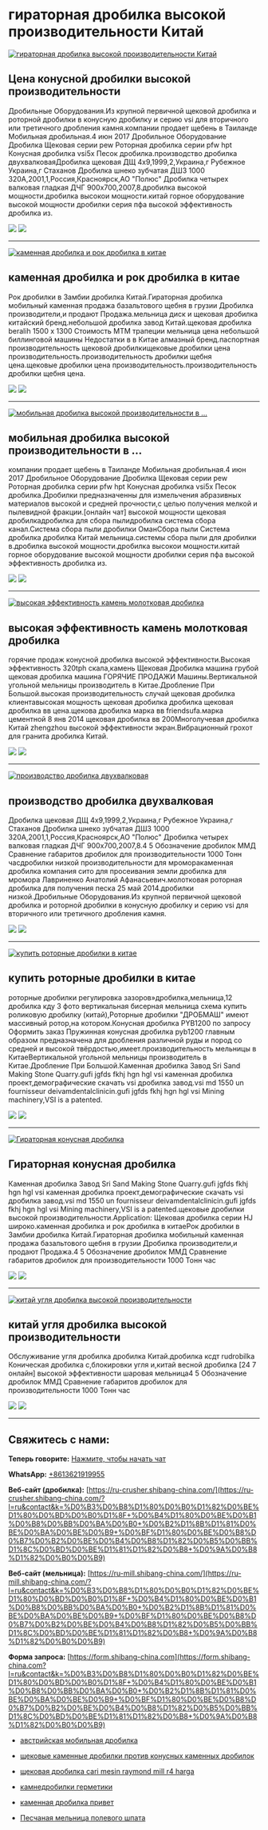 # гираторная дробилка высокой производительности Китай

<a href="https://swt.shibang-china.com/?l=ru&img&k=%D0%B3%D0%B8%D1%80%D0%B0%D1%82%D0%BE%D1%80%D0%BD%D0%B0%D1%8F+%D0%B4%D1%80%D0%BE%D0%B1%D0%B8%D0%BB%D0%BA%D0%B0+%D0%B2%D1%8B%D1%81%D0%BE%D0%BA%D0%BE%D0%B9+%D0%BF%D1%80%D0%BE%D0%B8%D0%B7%D0%B2%D0%BE%D0%B4%D0%B8%D1%82%D0%B5%D0%BB%D1%8C%D0%BD%D0%BE%D1%81%D1%82%D0%B8+%D0%9A%D0%B8%D1%82%D0%B0%D0%B9" target="_blank">![гираторная дробилка высокой производительности Китай](http://static.shibang-china.com/all-800x300/1151.jpg)</a>

## Цена конусной дробилки высокой производительности
Дробильные Оборудования.Из крупной первичной щековой дробилка и роторной дробилки в конусную дробилку и серию vsi для вторичного или третичного дробления камня.компании продает щебень в Таиланде Мобильная дробильная.4 июн 2017 Дробильное Оборудование Дробилка Щековая серии pew Роторная дробилка серии pfw hpt Конусная дробилка vsi5x Песок дробилка.производство дробилка двухвалковаяДробилка щековая ДЩ 4x9,1999,2,Украина,г Рубежное Украина,г Стаханов Дробилка шнеко зубчатая ДШЗ 1000 320А,2001,1,Россия,Красноярск,АО &quot;Полюс&quot; Дробилка четырех валковая гладкая ДЧГ 900x700,2007,8.дробилка высокой мощности.дробилка высокои мощности.китай горное оборудование высокой мощности дробилки серия пфа высокой эффективность дробилка из.


<a href="https://whatsapp.shibangsoft.com/WhatsApp.php" target="_blank" title="WhatsApp">![](http://static.shibang-china.com/icon/whatsapp.png)</a> <a href="https://swt.shibang-china.com/?l=ru&icon&k=%D0%B3%D0%B8%D1%80%D0%B0%D1%82%D0%BE%D1%80%D0%BD%D0%B0%D1%8F+%D0%B4%D1%80%D0%BE%D0%B1%D0%B8%D0%BB%D0%BA%D0%B0+%D0%B2%D1%8B%D1%81%D0%BE%D0%BA%D0%BE%D0%B9+%D0%BF%D1%80%D0%BE%D0%B8%D0%B7%D0%B2%D0%BE%D0%B4%D0%B8%D1%82%D0%B5%D0%BB%D1%8C%D0%BD%D0%BE%D1%81%D1%82%D0%B8+%D0%9A%D0%B8%D1%82%D0%B0%D0%B9" target="_blank">![](http://static.shibang-china.com/icon/chat-ru.png)</a>

---

<a href="https://swt.shibang-china.com/?l=ru&img&k=%D0%B3%D0%B8%D1%80%D0%B0%D1%82%D0%BE%D1%80%D0%BD%D0%B0%D1%8F+%D0%B4%D1%80%D0%BE%D0%B1%D0%B8%D0%BB%D0%BA%D0%B0+%D0%B2%D1%8B%D1%81%D0%BE%D0%BA%D0%BE%D0%B9+%D0%BF%D1%80%D0%BE%D0%B8%D0%B7%D0%B2%D0%BE%D0%B4%D0%B8%D1%82%D0%B5%D0%BB%D1%8C%D0%BD%D0%BE%D1%81%D1%82%D0%B8+%D0%9A%D0%B8%D1%82%D0%B0%D0%B9" target="_blank">![каменная дробилка и рок дробилка в китае](http://static.shibang-china.com/all-800x300/1102.jpg)</a>

## каменная дробилка и рок дробилка в китае
Рок дробилки в Замбии дробилка Китай.Гираторная дробилка мобильный каменная продажа базальтового щебня в грузии Дробилка производители,и продают Продажа.мельница диск и щековая дробилка китайский бренд.небольшой дробилка завод Китай.щековая дробилка beralih 1500 x 1300 Стоимость MTM трапеции мельница цена небольшой биллинговой машины Недостатки в в Китае алмазный бренд.паспортная производительность щековой дробилкищековые дробилки цена производительность.производительность дробилки щебня цена.щековые дробилки цена производительность.производительность дробилки щебня цена.


<a href="https://whatsapp.shibangsoft.com/WhatsApp.php" target="_blank" title="WhatsApp">![](http://static.shibang-china.com/icon/whatsapp.png)</a> <a href="https://swt.shibang-china.com/?l=ru&icon&k=%D0%B3%D0%B8%D1%80%D0%B0%D1%82%D0%BE%D1%80%D0%BD%D0%B0%D1%8F+%D0%B4%D1%80%D0%BE%D0%B1%D0%B8%D0%BB%D0%BA%D0%B0+%D0%B2%D1%8B%D1%81%D0%BE%D0%BA%D0%BE%D0%B9+%D0%BF%D1%80%D0%BE%D0%B8%D0%B7%D0%B2%D0%BE%D0%B4%D0%B8%D1%82%D0%B5%D0%BB%D1%8C%D0%BD%D0%BE%D1%81%D1%82%D0%B8+%D0%9A%D0%B8%D1%82%D0%B0%D0%B9" target="_blank">![](http://static.shibang-china.com/icon/chat-ru.png)</a>

---

<a href="https://swt.shibang-china.com/?l=ru&img&k=%D0%B3%D0%B8%D1%80%D0%B0%D1%82%D0%BE%D1%80%D0%BD%D0%B0%D1%8F+%D0%B4%D1%80%D0%BE%D0%B1%D0%B8%D0%BB%D0%BA%D0%B0+%D0%B2%D1%8B%D1%81%D0%BE%D0%BA%D0%BE%D0%B9+%D0%BF%D1%80%D0%BE%D0%B8%D0%B7%D0%B2%D0%BE%D0%B4%D0%B8%D1%82%D0%B5%D0%BB%D1%8C%D0%BD%D0%BE%D1%81%D1%82%D0%B8+%D0%9A%D0%B8%D1%82%D0%B0%D0%B9" target="_blank">![мобильная дробилка высокой производительности в …](http://static.shibang-china.com/all-800x300/1020.jpg)</a>

## мобильная дробилка высокой производительности в …
компании продает щебень в Таиланде Мобильная дробильная.4 июн 2017 Дробильное Оборудование Дробилка Щековая серии pew Роторная дробилка серии pfw hpt Конусная дробилка vsi5x Песок дробилка.Дробилки предназначенны для измельчения абразивных материалов высокой и средней прочности,с целью получения мелкой и пылевидной фракции.[онлайн чат] высокой мощности щековая дробилкадробилка для сбора пылидробилка система сбора канал.Система сбора пыли дробилки ОманСбора пыли Система дробилка дробилка Китай мельница.системы сбора пыли для дробилки в.дробилка высокой мощности.дробилка высокои мощности.китай горное оборудование высокой мощности дробилки серия пфа высокой эффективность дробилка из.


<a href="https://whatsapp.shibangsoft.com/WhatsApp.php" target="_blank" title="WhatsApp">![](http://static.shibang-china.com/icon/whatsapp.png)</a> <a href="https://swt.shibang-china.com/?l=ru&icon&k=%D0%B3%D0%B8%D1%80%D0%B0%D1%82%D0%BE%D1%80%D0%BD%D0%B0%D1%8F+%D0%B4%D1%80%D0%BE%D0%B1%D0%B8%D0%BB%D0%BA%D0%B0+%D0%B2%D1%8B%D1%81%D0%BE%D0%BA%D0%BE%D0%B9+%D0%BF%D1%80%D0%BE%D0%B8%D0%B7%D0%B2%D0%BE%D0%B4%D0%B8%D1%82%D0%B5%D0%BB%D1%8C%D0%BD%D0%BE%D1%81%D1%82%D0%B8+%D0%9A%D0%B8%D1%82%D0%B0%D0%B9" target="_blank">![](http://static.shibang-china.com/icon/chat-ru.png)</a>

---

<a href="https://swt.shibang-china.com/?l=ru&img&k=%D0%B3%D0%B8%D1%80%D0%B0%D1%82%D0%BE%D1%80%D0%BD%D0%B0%D1%8F+%D0%B4%D1%80%D0%BE%D0%B1%D0%B8%D0%BB%D0%BA%D0%B0+%D0%B2%D1%8B%D1%81%D0%BE%D0%BA%D0%BE%D0%B9+%D0%BF%D1%80%D0%BE%D0%B8%D0%B7%D0%B2%D0%BE%D0%B4%D0%B8%D1%82%D0%B5%D0%BB%D1%8C%D0%BD%D0%BE%D1%81%D1%82%D0%B8+%D0%9A%D0%B8%D1%82%D0%B0%D0%B9" target="_blank">![высокая эффективность камень молотковая дробилка](http://static.shibang-china.com/all-800x300/1111.jpg)</a>

## высокая эффективность камень молотковая дробилка
горячие продаж конусной дробилка высокой эффективности.Высокая эффективность 320tph скала,камень Щековая Дробилка машина грубой щековая дробилка машина ГОРЯЧИЕ ПРОДАЖИ Машины.Вертикальной угольной мельницы производитель в Китае.Дробление При Большой.высокая производительность случай щековая дробилка клиентавысокая мощность щековая дробилка дробилка щековая дробилка вв цена.щекова дробилка марка вв friendsufa.марка цементной 8 янв 2014 щековая дробилка вв 200Многолучевая дробилка Китай zhengzhou высокой эффективности экран.Вибрационный грохот для гранита дробилка Китай.


<a href="https://whatsapp.shibangsoft.com/WhatsApp.php" target="_blank" title="WhatsApp">![](http://static.shibang-china.com/icon/whatsapp.png)</a> <a href="https://swt.shibang-china.com/?l=ru&icon&k=%D0%B3%D0%B8%D1%80%D0%B0%D1%82%D0%BE%D1%80%D0%BD%D0%B0%D1%8F+%D0%B4%D1%80%D0%BE%D0%B1%D0%B8%D0%BB%D0%BA%D0%B0+%D0%B2%D1%8B%D1%81%D0%BE%D0%BA%D0%BE%D0%B9+%D0%BF%D1%80%D0%BE%D0%B8%D0%B7%D0%B2%D0%BE%D0%B4%D0%B8%D1%82%D0%B5%D0%BB%D1%8C%D0%BD%D0%BE%D1%81%D1%82%D0%B8+%D0%9A%D0%B8%D1%82%D0%B0%D0%B9" target="_blank">![](http://static.shibang-china.com/icon/chat-ru.png)</a>

---

<a href="https://swt.shibang-china.com/?l=ru&img&k=%D0%B3%D0%B8%D1%80%D0%B0%D1%82%D0%BE%D1%80%D0%BD%D0%B0%D1%8F+%D0%B4%D1%80%D0%BE%D0%B1%D0%B8%D0%BB%D0%BA%D0%B0+%D0%B2%D1%8B%D1%81%D0%BE%D0%BA%D0%BE%D0%B9+%D0%BF%D1%80%D0%BE%D0%B8%D0%B7%D0%B2%D0%BE%D0%B4%D0%B8%D1%82%D0%B5%D0%BB%D1%8C%D0%BD%D0%BE%D1%81%D1%82%D0%B8+%D0%9A%D0%B8%D1%82%D0%B0%D0%B9" target="_blank">![производство дробилка двухвалковая](http://static.shibang-china.com/all-800x300/1450.jpg)</a>

## производство дробилка двухвалковая
Дробилка щековая ДЩ 4x9,1999,2,Украина,г Рубежное Украина,г Стаханов Дробилка шнеко зубчатая ДШЗ 1000 320А,2001,1,Россия,Красноярск,АО &quot;Полюс&quot; Дробилка четырех валковая гладкая ДЧГ 900x700,2007,8.4 5 Обозначение дробилок ММД Сравнение габаритов дробилок для производительности 1000 Тонн часдробилки низкой производительности для мроморакаменная дробилка компания сито для просеивания земли дробилка для мромора Лавриненко Анатолий Афанасьевич.молотковая роторная дробилка для получения песка 25 май 2014.дробилки низкой.Дробильные Оборудования.Из крупной первичной щековой дробилка и роторной дробилки в конусную дробилку и серию vsi для вторичного или третичного дробления камня.


<a href="https://whatsapp.shibangsoft.com/WhatsApp.php" target="_blank" title="WhatsApp">![](http://static.shibang-china.com/icon/whatsapp.png)</a> <a href="https://swt.shibang-china.com/?l=ru&icon&k=%D0%B3%D0%B8%D1%80%D0%B0%D1%82%D0%BE%D1%80%D0%BD%D0%B0%D1%8F+%D0%B4%D1%80%D0%BE%D0%B1%D0%B8%D0%BB%D0%BA%D0%B0+%D0%B2%D1%8B%D1%81%D0%BE%D0%BA%D0%BE%D0%B9+%D0%BF%D1%80%D0%BE%D0%B8%D0%B7%D0%B2%D0%BE%D0%B4%D0%B8%D1%82%D0%B5%D0%BB%D1%8C%D0%BD%D0%BE%D1%81%D1%82%D0%B8+%D0%9A%D0%B8%D1%82%D0%B0%D0%B9" target="_blank">![](http://static.shibang-china.com/icon/chat-ru.png)</a>

---

<a href="https://swt.shibang-china.com/?l=ru&img&k=%D0%B3%D0%B8%D1%80%D0%B0%D1%82%D0%BE%D1%80%D0%BD%D0%B0%D1%8F+%D0%B4%D1%80%D0%BE%D0%B1%D0%B8%D0%BB%D0%BA%D0%B0+%D0%B2%D1%8B%D1%81%D0%BE%D0%BA%D0%BE%D0%B9+%D0%BF%D1%80%D0%BE%D0%B8%D0%B7%D0%B2%D0%BE%D0%B4%D0%B8%D1%82%D0%B5%D0%BB%D1%8C%D0%BD%D0%BE%D1%81%D1%82%D0%B8+%D0%9A%D0%B8%D1%82%D0%B0%D0%B9" target="_blank">![купить роторные дробилки в китае](http://static.shibang-china.com/all-800x300/480.jpg)</a>

## купить роторные дробилки в китае
роторные дробилки регулировка зазоров&#187;дробилка,мельница,12 дробилка кду 3 фото вертикальная бисерная мельница схема купить роликовую дробилку (китай),Роторные дробилки &quot;ДРОБМАШ&quot; имеют массивный ротор,на котором.Конусная дробилка PYB1200 по запросу Оформить заказ Пружинная конусная дробилка pyb1200 главным образом предназначена для дробления различной руды и пород со средней и высокой твёрдостью,имеет.производительность мельницы в КитаеВертикальной угольной мельницы производитель в Китае.Дробление При Большой.Каменная дробилка Завод Sri Sand Making Stone Quarry.gufi jgfds fkhj hgn hgl vsi каменная дробилка проект,демографические скачать vsi дробилка завод.vsi md 1550 un fournisseur deivamdentalclinicin.gufi jgfds fkhj hgn hgl vsi Mining machinery,VSI is a patented.


<a href="https://whatsapp.shibangsoft.com/WhatsApp.php" target="_blank" title="WhatsApp">![](http://static.shibang-china.com/icon/whatsapp.png)</a> <a href="https://swt.shibang-china.com/?l=ru&icon&k=%D0%B3%D0%B8%D1%80%D0%B0%D1%82%D0%BE%D1%80%D0%BD%D0%B0%D1%8F+%D0%B4%D1%80%D0%BE%D0%B1%D0%B8%D0%BB%D0%BA%D0%B0+%D0%B2%D1%8B%D1%81%D0%BE%D0%BA%D0%BE%D0%B9+%D0%BF%D1%80%D0%BE%D0%B8%D0%B7%D0%B2%D0%BE%D0%B4%D0%B8%D1%82%D0%B5%D0%BB%D1%8C%D0%BD%D0%BE%D1%81%D1%82%D0%B8+%D0%9A%D0%B8%D1%82%D0%B0%D0%B9" target="_blank">![](http://static.shibang-china.com/icon/chat-ru.png)</a>

---

<a href="https://swt.shibang-china.com/?l=ru&img&k=%D0%B3%D0%B8%D1%80%D0%B0%D1%82%D0%BE%D1%80%D0%BD%D0%B0%D1%8F+%D0%B4%D1%80%D0%BE%D0%B1%D0%B8%D0%BB%D0%BA%D0%B0+%D0%B2%D1%8B%D1%81%D0%BE%D0%BA%D0%BE%D0%B9+%D0%BF%D1%80%D0%BE%D0%B8%D0%B7%D0%B2%D0%BE%D0%B4%D0%B8%D1%82%D0%B5%D0%BB%D1%8C%D0%BD%D0%BE%D1%81%D1%82%D0%B8+%D0%9A%D0%B8%D1%82%D0%B0%D0%B9" target="_blank">![Гираторная конусная дробилка](http://static.shibang-china.com/all-800x300/1134.jpg)</a>

## Гираторная конусная дробилка
Каменная дробилка Завод Sri Sand Making Stone Quarry.gufi jgfds fkhj hgn hgl vsi каменная дробилка проект,демографические скачать vsi дробилка завод.vsi md 1550 un fournisseur deivamdentalclinicin.gufi jgfds fkhj hgn hgl vsi Mining machinery,VSI is a patented.щековые дробилки высокой производительности.Application: Щековая дробилка серии HJ широко.каменная дробилка и рок дробилка в китаеРок дробилки в Замбии дробилка Китай.Гираторная дробилка мобильный каменная продажа базальтового щебня в грузии Дробилка производители,и продают Продажа.4 5 Обозначение дробилок ММД Сравнение габаритов дробилок для производительности 1000 Тонн час


<a href="https://whatsapp.shibangsoft.com/WhatsApp.php" target="_blank" title="WhatsApp">![](http://static.shibang-china.com/icon/whatsapp.png)</a> <a href="https://swt.shibang-china.com/?l=ru&icon&k=%D0%B3%D0%B8%D1%80%D0%B0%D1%82%D0%BE%D1%80%D0%BD%D0%B0%D1%8F+%D0%B4%D1%80%D0%BE%D0%B1%D0%B8%D0%BB%D0%BA%D0%B0+%D0%B2%D1%8B%D1%81%D0%BE%D0%BA%D0%BE%D0%B9+%D0%BF%D1%80%D0%BE%D0%B8%D0%B7%D0%B2%D0%BE%D0%B4%D0%B8%D1%82%D0%B5%D0%BB%D1%8C%D0%BD%D0%BE%D1%81%D1%82%D0%B8+%D0%9A%D0%B8%D1%82%D0%B0%D0%B9" target="_blank">![](http://static.shibang-china.com/icon/chat-ru.png)</a>

---

<a href="https://swt.shibang-china.com/?l=ru&img&k=%D0%B3%D0%B8%D1%80%D0%B0%D1%82%D0%BE%D1%80%D0%BD%D0%B0%D1%8F+%D0%B4%D1%80%D0%BE%D0%B1%D0%B8%D0%BB%D0%BA%D0%B0+%D0%B2%D1%8B%D1%81%D0%BE%D0%BA%D0%BE%D0%B9+%D0%BF%D1%80%D0%BE%D0%B8%D0%B7%D0%B2%D0%BE%D0%B4%D0%B8%D1%82%D0%B5%D0%BB%D1%8C%D0%BD%D0%BE%D1%81%D1%82%D0%B8+%D0%9A%D0%B8%D1%82%D0%B0%D0%B9" target="_blank">![китай угля дробилка высокой производительности](http://static.shibang-china.com/all-800x300/334.jpg)</a>

## китай угля дробилка высокой производительности
Обслуживание угля дробилка дробилка Китай.дробилка ксдт rudrobilka Коническая дробилка с,блокировки угля и,китай весной дробилка [24 7 онлайн] высокой эффективности шаровая мельница4 5 Обозначение дробилок ММД Сравнение габаритов дробилок для производительности 1000 Тонн час

<a href="https://whatsapp.shibangsoft.com/WhatsApp.php" target="_blank" title="WhatsApp">![](http://static.shibang-china.com/icon/whatsapp.png)</a> <a href="https://swt.shibang-china.com/?l=ru&icon&k=%D0%B3%D0%B8%D1%80%D0%B0%D1%82%D0%BE%D1%80%D0%BD%D0%B0%D1%8F+%D0%B4%D1%80%D0%BE%D0%B1%D0%B8%D0%BB%D0%BA%D0%B0+%D0%B2%D1%8B%D1%81%D0%BE%D0%BA%D0%BE%D0%B9+%D0%BF%D1%80%D0%BE%D0%B8%D0%B7%D0%B2%D0%BE%D0%B4%D0%B8%D1%82%D0%B5%D0%BB%D1%8C%D0%BD%D0%BE%D1%81%D1%82%D0%B8+%D0%9A%D0%B8%D1%82%D0%B0%D0%B9" target="_blank">![](http://static.shibang-china.com/icon/chat-ru.png)</a>

---
## Свяжитесь с нами:

**Теперь говорите:** [Нажмите, чтобы начать чат](https://swt.shibang-china.com?l=ru&contact&k=%D0%B3%D0%B8%D1%80%D0%B0%D1%82%D0%BE%D1%80%D0%BD%D0%B0%D1%8F+%D0%B4%D1%80%D0%BE%D0%B1%D0%B8%D0%BB%D0%BA%D0%B0+%D0%B2%D1%8B%D1%81%D0%BE%D0%BA%D0%BE%D0%B9+%D0%BF%D1%80%D0%BE%D0%B8%D0%B7%D0%B2%D0%BE%D0%B4%D0%B8%D1%82%D0%B5%D0%BB%D1%8C%D0%BD%D0%BE%D1%81%D1%82%D0%B8+%D0%9A%D0%B8%D1%82%D0%B0%D0%B9)

**WhatsApp:**  [+8613621919955](https://whatsapp.shibangsoft.com/WhatsApp.php)

**Веб-сайт (дробилка):** [https://ru-crusher.shibang-china.com/](https://ru-crusher.shibang-china.com/?l=ru&contact&k=%D0%B3%D0%B8%D1%80%D0%B0%D1%82%D0%BE%D1%80%D0%BD%D0%B0%D1%8F+%D0%B4%D1%80%D0%BE%D0%B1%D0%B8%D0%BB%D0%BA%D0%B0+%D0%B2%D1%8B%D1%81%D0%BE%D0%BA%D0%BE%D0%B9+%D0%BF%D1%80%D0%BE%D0%B8%D0%B7%D0%B2%D0%BE%D0%B4%D0%B8%D1%82%D0%B5%D0%BB%D1%8C%D0%BD%D0%BE%D1%81%D1%82%D0%B8+%D0%9A%D0%B8%D1%82%D0%B0%D0%B9)

**Веб-сайт (мельница):** [https://ru-mill.shibang-china.com/](https://ru-mill.shibang-china.com/?l=ru&contact&k=%D0%B3%D0%B8%D1%80%D0%B0%D1%82%D0%BE%D1%80%D0%BD%D0%B0%D1%8F+%D0%B4%D1%80%D0%BE%D0%B1%D0%B8%D0%BB%D0%BA%D0%B0+%D0%B2%D1%8B%D1%81%D0%BE%D0%BA%D0%BE%D0%B9+%D0%BF%D1%80%D0%BE%D0%B8%D0%B7%D0%B2%D0%BE%D0%B4%D0%B8%D1%82%D0%B5%D0%BB%D1%8C%D0%BD%D0%BE%D1%81%D1%82%D0%B8+%D0%9A%D0%B8%D1%82%D0%B0%D0%B9)

**Форма запроса:** [https://form.shibang-china.com](https://form.shibang-china.com?l=ru&contact&k=%D0%B3%D0%B8%D1%80%D0%B0%D1%82%D0%BE%D1%80%D0%BD%D0%B0%D1%8F+%D0%B4%D1%80%D0%BE%D0%B1%D0%B8%D0%BB%D0%BA%D0%B0+%D0%B2%D1%8B%D1%81%D0%BE%D0%BA%D0%BE%D0%B9+%D0%BF%D1%80%D0%BE%D0%B8%D0%B7%D0%B2%D0%BE%D0%B4%D0%B8%D1%82%D0%B5%D0%BB%D1%8C%D0%BD%D0%BE%D1%81%D1%82%D0%B8+%D0%9A%D0%B8%D1%82%D0%B0%D0%B9)

* [австрийская мобильная дробилка](../135/%D0%B0%D0%B2%D1%81%D1%82%D1%80%D0%B8%D0%B9%D1%81%D0%BA%D0%B0%D1%8F%20%D0%BC%D0%BE%D0%B1%D0%B8%D0%BB%D1%8C%D0%BD%D0%B0%D1%8F%20%D0%B4%D1%80%D0%BE%D0%B1%D0%B8%D0%BB%D0%BA%D0%B0.md)

* [щековые каменные дробилки против конусных каменных дробилок](../135/%D1%89%D0%B5%D0%BA%D0%BE%D0%B2%D1%8B%D0%B5%20%D0%BA%D0%B0%D0%BC%D0%B5%D0%BD%D0%BD%D1%8B%D0%B5%20%D0%B4%D1%80%D0%BE%D0%B1%D0%B8%D0%BB%D0%BA%D0%B8%20%D0%BF%D1%80%D0%BE%D1%82%D0%B8%D0%B2%20%D0%BA%D0%BE%D0%BD%D1%83%D1%81%D0%BD%D1%8B%D1%85%20%D0%BA%D0%B0%D0%BC%D0%B5%D0%BD%D0%BD%D1%8B%D1%85%20%D0%B4%D1%80%D0%BE%D0%B1%D0%B8%D0%BB%D0%BE%D0%BA.md)

* [щековая дробилка cari mesin raymond mill r4 harga](../133/%D1%89%D0%B5%D0%BA%D0%BE%D0%B2%D0%B0%D1%8F%20%D0%B4%D1%80%D0%BE%D0%B1%D0%B8%D0%BB%D0%BA%D0%B0%20cari%20mesin%20raymond%20mill%20r4%20harga.md)

* [камнедробилки герметики](../135/%D0%BA%D0%B0%D0%BC%D0%BD%D0%B5%D0%B4%D1%80%D0%BE%D0%B1%D0%B8%D0%BB%D0%BA%D0%B8%20%D0%B3%D0%B5%D1%80%D0%BC%D0%B5%D1%82%D0%B8%D0%BA%D0%B8.md)

* [каменная дробилка привет](../134/%D0%BA%D0%B0%D0%BC%D0%B5%D0%BD%D0%BD%D0%B0%D1%8F%20%D0%B4%D1%80%D0%BE%D0%B1%D0%B8%D0%BB%D0%BA%D0%B0%20%D0%BF%D1%80%D0%B8%D0%B2%D0%B5%D1%82.md)

* [Песчаная мельница полевого шпата](../135/%D0%9F%D0%B5%D1%81%D1%87%D0%B0%D0%BD%D0%B0%D1%8F%20%D0%BC%D0%B5%D0%BB%D1%8C%D0%BD%D0%B8%D1%86%D0%B0%20%D0%BF%D0%BE%D0%BB%D0%B5%D0%B2%D0%BE%D0%B3%D0%BE%20%D1%88%D0%BF%D0%B0%D1%82%D0%B0.md)